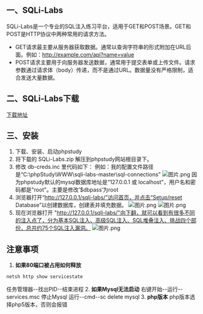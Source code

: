 ## 一、SQLi-Labs
SQLi-Labs是一个专业的SQL注入练习平台，适用于GET和POST场景。GET和POST是HTTP协议中两种常用的请求方法。
- GET请求最主要从服务器获取数据。通常以查询字符串的形式附加在URL后面。例如：http://example.com/api?name=value
- POST请求主要用于向服务器发送数据，通常用于提交表单或上传文件。请求参数通过请求体（body）传递，而不是通过URL。数据量没有严格限制，适合发送大量数据。

## 二、SQLi-Labs下载
[下载地址](https://github.com/Audi-1/sqli-labs)

## 三、安装
1. 下载、安装、启动phpstudy
2. 将下载的 SQLi-Labs.zip 解压到phpstudy网站根目录下。
3. 修改 db-creds.inc 里代码如下：
例如：我的配置文件路径是“C:\phpStudy\WWW\sqli-labs-master\sql-connections”
![图片.png](https://pic.myla.eu.org/file/1741179360031_图片.png)
因为phpstudy默认的mysql数据库地址是“127.0.0.1 或 localhost"，用户名和密码都是"root"。主要是修改’$dbpass‘为root
4. 浏览器打开“http://127.0.0.1/sqli-labs/”访问首页，并点击“Setup/reset Database”以创建数据库，创建表并填充数据。
![图片.png](https://pic.myla.eu.org/file/1741179424741_图片.png)
![图片.png](https://pic.myla.eu.org/file/1741179454080_图片.png)
5. 现在浏览器打开 "http://127.0.0.1/sqli-labs/"向下翻，就可以看到有很多不同的注入点了，分为基本SQL注入、高级SQL注入、SQL堆叠注入、挑战四个部份，总共约75个SQL注入漏洞。
![图片.png](https://pic.myla.eu.org/file/1741179502770_图片.png)

## 注意事项
1. **如果80端口被占用如何释放**
```bash
netsh http show servicestate
```
任务管理器--找出PID--结束进程
2. **如果Mysql无法启动**
右键开始--运行--services.msc
停止Mysql
运行--cmd--sc delete mysql
3. **php版本**
php版本选择php5版本，否则会报错